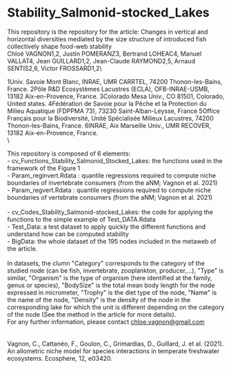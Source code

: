 # Stability_Salmonid-stocked_Lakes
 This repository is the repository for the article: 
 Changes in vertical and horizontal diversities mediated by the size structure of introduced fish collectively shape food-web stability \
 Chloé VAGNON1,2, Justin POMERANZ3, Bertrand LOHEAC4, Manuel VALLAT4, Jean GUILLARD1,2, Jean-Claude RAYMOND2,5, Arnaud SENTIS2,6, Victor FROSSARD1,2\

1Univ. Savoie Mont Blanc, INRAE, UMR CARRTEL, 74200 Thonon-les-Bains, France.
2Pôle R&D Ecosystèmes Lacustres (ECLA), OFB-INRAE-USMB, 13182 Aix-en-Provence, France. 
3Colorado Mesa Univ., CO 81501, Colorado, United states.
4Fédération de Savoie pour la Pêche et la Protection du Milieu Aquatique (FDPPMA 73), 73230 Saint-Alban-Leysse, France
5Office Français pour la Biodiversité, Unité Spécialisée Milieux Lacustres, 74200 Thonon-les-Bains, France.
6INRAE, Aix Marseille Univ., UMR RECOVER, 13182 Aix-en-Provence, France.\
\

 This repository is composed of 6 elements: \
    - cv_Functions_Stability_Salmonid_Stocked_Lakes: the functions used in the framework of the Figure 1 \
    - Param_reginvert.Rdata : quantile regressions required to compute niche boundaries of invertebrate consumers (from the aNM; Vagnon et al. 2021) \
    - Param_regvert.Rdata :  quantile regressions required to compute niche boundaries of vertebrate consumers (from the aNM; Vagnon et al. 2021) \
    \
    - cv_Codes_Stability_Salmonid-stocked_Lakes: the code for applying the functions to the simple example of Test_DATA.Rdata \
    - Test_Data: a test dataset to apply quickly the different functions and understand how can be computed stability \
    - BigData: the whole dataset of the 195 nodes included in the metaweb of the article.\
\
In datasets, the clumn "Category" corresponds to the category of the studied node (can be fish, invertebrate, zooplankton, producer,...), "Type" is similar, "Organism" is the type of organism (here identified at the family, genus or species), "BodySize" is the total mean body length for the node expressed in micrometer, "Trophy" is the diet type of the node, "Name" is the name of the node, "Density" is the density of the node in the corresponding lake for which the unit is different depending on the category of the node (See the method in the article for more details).
\
 For any further information, please contact chloe.vagnon@gmail.com
\
\
\
Vagnon, C., Cattanéo, F., Goulon, C., Grimardias, D., Guillard, J. et al. (2021). An allometric niche model for species interactions in temperate freshwater ecosystems. Ecosphere, 12, e03420.


